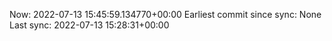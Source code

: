 Now: 2022-07-13 15:45:59.134770+00:00 Earliest commit since sync: None Last sync: 2022-07-13 15:28:31+00:00
